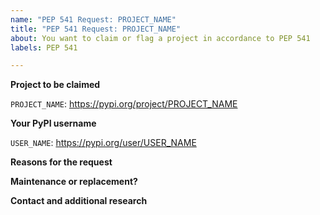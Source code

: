 ```yaml
---
name: "PEP 541 Request: PROJECT_NAME"
title: "PEP 541 Request: PROJECT_NAME"
about: You want to claim or flag a project in accordance to PEP 541
labels: PEP 541

---
```


<!--
PEP 541 https://www.python.org/dev/peps/pep-0541/ describes the workflow for
any project claiming issues and conflict resolution.  Make sure you read and
understand the PEP to set your expectations on the possible outcomes.
-->

**Project to be claimed**
<!--
Provide the name of the package and a link to its PyPI page

Please also update the issue title as well.
-->
`PROJECT_NAME`: https://pypi.org/project/PROJECT_NAME


**Your PyPI username**
<!--
To help moderators deal with the transfer please confirm your PyPI username
-->
`USER_NAME`: https://pypi.org/user/USER_NAME

**Reasons for the request**
<!--
Do you believe the project has been abandoned or otherwise has issues that
justify this request.
-->

**Maintenance or replacement?**
<!--
If the transfer is successful, do you intend to continue maintenance of the package to or publish a different one?

Please provide code repositories in either case if possible.
-->

**Contact and additional research**
<!--
Any attempt to contact current owner and/or research you may have conducted.
-->
